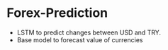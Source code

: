 # Forex-Prediction

* LSTM to predict changes between USD and TRY. 
* Base model to forecast value of currencies 
